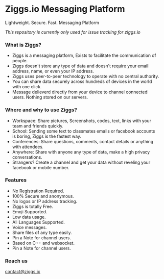 # Ziggs.io Messaging Platform 
Lightweight. Secure. Fast. Messaging Platform

*This repository is currently only used for issue tracking for ziggs.io*

### What is Ziggs?

- Ziggs is a messaging platform, Exists to facilitate the communication of people.
- Ziggs doesn't store any type of data and doesn't require your email address, name, or even your IP address.
- Ziggs uses peer-to-peer technology to operate with no central authority.
- You can share data securely across hundreds of devices in the world with one click.
- Message delieverd directly from your device to channel connected users. Nothing stored on our servers.

### Where and why to use Ziggs?

- Workspace: Share pictures, Screenshots, codes, text, links with your team and friends quickly.
- School: Sending some text to classmates emails or facebook accounts is boring, Ziggs is the fastest way.
- Conferences: Share questions, comments, contact details or anything with attendees.
- Anywhere: Share with anyone any type of data, make a high privacy conversations.
- Strangers? Create a channel and get your data without reveling your facebook or mobile number.

### Features

- No Registration Required.
- 100% Secure and anonymous.
- No logos or IP address tracking.
- Ziggs is totally Free.
- Emoji Supported.
- Low data usage.
- All Languages Supported.
- Voice messages.
- Share files of any type easily.
- Pin a Note for channel users.
- Based on C++ and websocket.
- Pin a Note for channel users.

### Reach us

[contact@ziggs.io](mailto:contact@ziggs.io)
